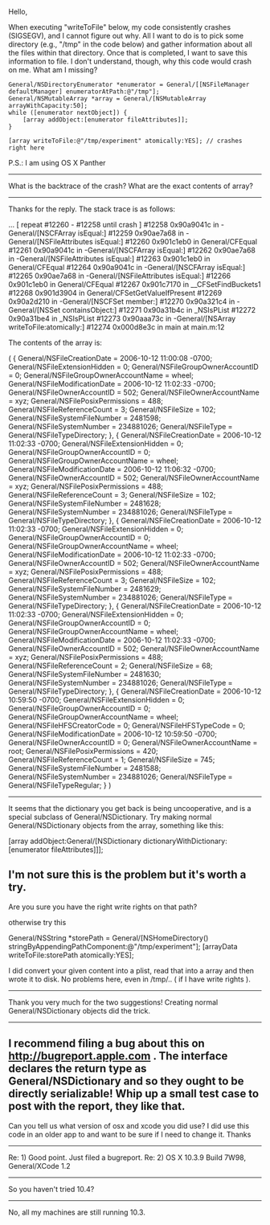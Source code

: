 

Hello,

When executing "writeToFile" below, my code consistently crashes (SIGSEGV), and I cannot figure out why.
All I want to do is to pick some directory (e.g., "/tmp" in the code below) and gather information about all the files within that directory.
Once that is completed, I want to save this information to file.  I don't understand, though, why this code would
crash on me.  What am I missing?


    
	General/NSDirectoryEnumerator *enumerator = General/[[NSFileManager defaultManager] enumeratorAtPath:@"/tmp"];
	General/NSMutableArray *array = General/[NSMutableArray arrayWithCapacity:50];
	while ([enumerator nextObject]) {
		[array addObject:[enumerator fileAttributes]];
	}

	[array writeToFile:@"/tmp/experiment" atomically:YES]; // crashes right here



P.S.: I am using OS X Panther

----
What is the backtrace of the crash? What are the exact contents of array?

----
Thanks for the reply.  The stack trace is as follows:

    
... [ repeat #12260 - #12258 until crash ]
#12258	0x90a9041c in -General/[NSCFArray isEqual:]
#12259	0x90ae7a68 in -General/[NSFileAttributes isEqual:]
#12260	0x901c1eb0 in General/CFEqual
#12261	0x90a9041c in -General/[NSCFArray isEqual:]
#12262	0x90ae7a68 in -General/[NSFileAttributes isEqual:]
#12263	0x901c1eb0 in General/CFEqual
#12264	0x90a9041c in -General/[NSCFArray isEqual:]
#12265	0x90ae7a68 in -General/[NSFileAttributes isEqual:]
#12266	0x901c1eb0 in General/CFEqual
#12267	0x901c7170 in __CFSetFindBuckets1
#12268	0x901d3904 in General/CFSetGetValueIfPresent
#12269	0x90a2d210 in -General/[NSCFSet member:]
#12270	0x90a321c4 in -General/[NSSet containsObject:]
#12271	0x90a31b4c in _NSIsPList
#12272	0x90a31be4 in _NSIsPList
#12273	0x90aaa73c in -General/[NSArray writeToFile:atomically:]
#12274	0x000d8e3c in main at main.m:12


The contents of the array is:

    
(
    {
        General/NSFileCreationDate = 2006-10-12 11:00:08 -0700; 
        General/NSFileExtensionHidden = 0; 
        General/NSFileGroupOwnerAccountID = 0; 
        General/NSFileGroupOwnerAccountName = wheel; 
        General/NSFileModificationDate = 2006-10-12 11:02:33 -0700; 
        General/NSFileOwnerAccountID = 502; 
        General/NSFileOwnerAccountName = xyz; 
        General/NSFilePosixPermissions = 488; 
        General/NSFileReferenceCount = 3; 
        General/NSFileSize = 102; 
        General/NSFileSystemFileNumber = 2481598; 
        General/NSFileSystemNumber = 234881026; 
        General/NSFileType = General/NSFileTypeDirectory; 
    }, 
    {
        General/NSFileCreationDate = 2006-10-12 11:02:33 -0700; 
        General/NSFileExtensionHidden = 0; 
        General/NSFileGroupOwnerAccountID = 0; 
        General/NSFileGroupOwnerAccountName = wheel; 
        General/NSFileModificationDate = 2006-10-12 11:06:32 -0700; 
        General/NSFileOwnerAccountID = 502; 
        General/NSFileOwnerAccountName = xyz; 
        General/NSFilePosixPermissions = 488; 
        General/NSFileReferenceCount = 3; 
        General/NSFileSize = 102; 
        General/NSFileSystemFileNumber = 2481628; 
        General/NSFileSystemNumber = 234881026; 
        General/NSFileType = General/NSFileTypeDirectory; 
    }, 
    {
        General/NSFileCreationDate = 2006-10-12 11:02:33 -0700; 
        General/NSFileExtensionHidden = 0; 
        General/NSFileGroupOwnerAccountID = 0; 
        General/NSFileGroupOwnerAccountName = wheel; 
        General/NSFileModificationDate = 2006-10-12 11:02:33 -0700; 
        General/NSFileOwnerAccountID = 502; 
        General/NSFileOwnerAccountName = xyz; 
        General/NSFilePosixPermissions = 488; 
        General/NSFileReferenceCount = 3; 
        General/NSFileSize = 102; 
        General/NSFileSystemFileNumber = 2481629; 
        General/NSFileSystemNumber = 234881026; 
        General/NSFileType = General/NSFileTypeDirectory; 
    }, 
    {
        General/NSFileCreationDate = 2006-10-12 11:02:33 -0700; 
        General/NSFileExtensionHidden = 0; 
        General/NSFileGroupOwnerAccountID = 0; 
        General/NSFileGroupOwnerAccountName = wheel; 
        General/NSFileModificationDate = 2006-10-12 11:02:33 -0700; 
        General/NSFileOwnerAccountID = 502; 
        General/NSFileOwnerAccountName = xyz; 
        General/NSFilePosixPermissions = 488; 
        General/NSFileReferenceCount = 2; 
        General/NSFileSize = 68; 
        General/NSFileSystemFileNumber = 2481630; 
        General/NSFileSystemNumber = 234881026; 
        General/NSFileType = General/NSFileTypeDirectory; 
    }, 
    {
        General/NSFileCreationDate = 2006-10-12 10:59:50 -0700; 
        General/NSFileExtensionHidden = 0; 
        General/NSFileGroupOwnerAccountID = 0; 
        General/NSFileGroupOwnerAccountName = wheel; 
        General/NSFileHFSCreatorCode = 0; 
        General/NSFileHFSTypeCode = 0; 
        General/NSFileModificationDate = 2006-10-12 10:59:50 -0700; 
        General/NSFileOwnerAccountID = 0; 
        General/NSFileOwnerAccountName = root; 
        General/NSFilePosixPermissions = 420; 
        General/NSFileReferenceCount = 1; 
        General/NSFileSize = 745; 
        General/NSFileSystemFileNumber = 2481588; 
        General/NSFileSystemNumber = 234881026; 
        General/NSFileType = General/NSFileTypeRegular; 
    }
)


----
It seems that the dictionary you get back is being uncooperative, and is a special subclass of General/NSDictionary. Try making normal General/NSDictionary objects from the array, something like this:

    
[array addObject:General/[NSDictionary dictionaryWithDictionary:[enumerator fileAttributes]]];


I'm not sure this is the problem but it's worth a try.
----
Are you sure you have the right write rights on that path?

otherwise try this
    
General/NSString *storePath = General/[NSHomeDirectory() stringByAppendingPathComponent:@"/tmp/experiment"];
		[arrayData writeToFile:storePath atomically:YES];


I did convert your given content into a plist, read that into a array and then wrote it to disk. No problems here, even in /tmp/.. ( if I have write rights ).

----

Thank you very much for the two suggestions!  Creating normal General/NSDictionary objects did the trick.

----
I recommend filing a bug about this on http://bugreport.apple.com . The interface declares the return type as General/NSDictionary and so they ought to be directly serializable! Whip up a small test case to post with the report, they like that.
----
Can you tell us what version of osx and xcode you did use? I did use this code in an older app to and want to be sure if I need to change it. Thanks

----
Re: 1) Good point.  Just filed a bugreport.
Re: 2) OS X 10.3.9 Build 7W98, General/XCode 1.2

----

So you haven't tried 10.4?

----
No,  all my machines are still running 10.3.